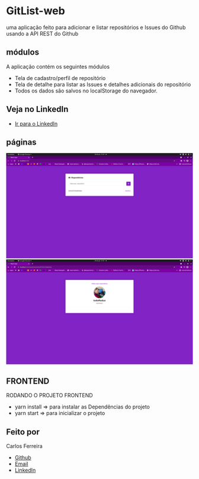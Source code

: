 # GitList-web
uma aplicação feito para adicionar e listar repositórios e Issues do Github  usando a API REST do Github

## módulos

A aplicação contém os seguintes módulos

* Tela de cadastro/perfil de repositório 
* Tela de detalhe para listar as Issues e detalhes adicionais do repositório
* Todos os dados são salvos no localStorage do navegador.

## Veja no LinkedIn
* [Ir para o LinkedIn](https://www.linkedin.com/posts/carlos-ferreira-4b2ba219a_uma-aplica%C3%A7%C3%A3o-web-feita-em-reactjs-para-adiciona-activity-6764294755661713408-4Gd6)

## páginas
![Foto do App dashboard](https://github.com/CarlosSTS/GitList-web/blob/master/assets/dashboard.png)
![Foto do App detalhe](https://github.com/CarlosSTS/GitList-web/blob/master/assets/detail.png)

## FRONTEND
RODANDO O PROJETO FRONTEND
* yarn install => para instalar as Dependências do projeto
* yarn start => para inicializar o projeto

## Feito por

Carlos Ferreira
* [Github](https://www.github.com/CarlosSTS)
* [Email](mailto://carlossts826@gmail.com)
* [LinkedIn](https://www.linkedin.com/in/carlos-ferreira-4b2ba219a/)
